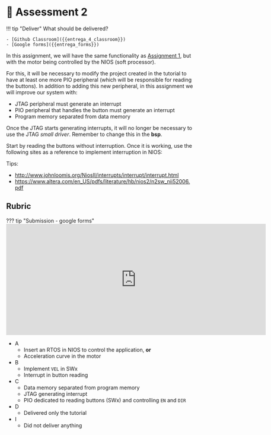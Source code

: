 # 🔔 Assessment 2 

!!! tip "Deliver"
    What should be delivered?
    
    - [Github Classroom]({{entrega_4_classroom}})
    - [Google forms]({{entrega_forms}})

In this assignment, we will have the same functionality as [Assignment 1](/Entrega1/), but with the motor being controlled by the NIOS (soft processor).

For this, it will be necessary to modify the project created in the tutorial to have at least one more PIO peripheral (which will be responsible for reading the buttons). In addition to adding this new peripheral, in this assignment we will improve our system with:

- JTAG peripheral must generate an interrupt
- PIO peripheral that handles the button must generate an interrupt
- Program memory separated from data memory

Once the JTAG starts generating interrupts, it will no longer be necessary to use the JTAG *small driver*. Remember to change this in the **bsp**.

Start by reading the buttons without interruption. Once it is working, use the following sites as a reference to implement interruption in NIOS:

Tips:

- http://www.johnloomis.org/NiosII/interrupts/interrupt/interrupt.html
- https://www.altera.com/en_US/pdfs/literature/hb/nios2/n2sw_nii52006.pdf

## Rubric

??? tip "Submission - google forms"
    <iframe src="https://docs.google.com/forms/d/e/1FAIpQLSfH7w1wPogmTPI-Vesg1lyC1sn3i7aVDBf8w5le2mImOCjZ8A/viewform?embedded=true" width="700" height="300" frameborder="0" marginheight="0" marginwidth="0">Loading…</iframe>

- A 
    - Insert an RTOS in NIOS to control the application, **or**
    - Acceleration curve in the motor
- B
    - Implement `VEL` in SWx
    - Interrupt in button reading
- C
    - Data memory separated from program memory
    - JTAG generating interrupt
    - PIO dedicated to reading buttons (SWx) and controlling `EN` and `DIR`
- D 
    - Delivered only the tutorial
- I
    - Did not deliver anything
